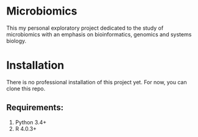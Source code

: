 # Microbiomics
This my personal exploratory project dedicated to the study of microbiomics with an emphasis on bioinformatics, genomics and systems biology.

# Installation
There is no professional installation of this project yet. For now, you can clone this repo.

## Requirements:
1. Python 3.4+
2. R 4.0.3+
